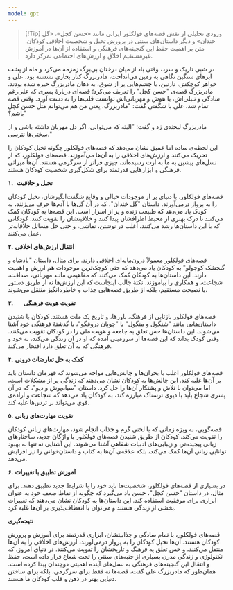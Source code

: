 ```yaml
---
model: gpt
---
```


> [!Tip] ورودی
> تحلیلی از نقش قصه‌های فولکلور ایرانی مانند «حسن کچل»، «گل خندان» و دیگر داستان‌های سنتی در پرورش تخیل و شخصیت اخلاقی کودکان. متن بر اهمیت حفظ این گنجینه‌های فرهنگی و استفاده از آن‌ها در آموزش غیرمستقیم اخلاق و ارزش‌های اجتماعی تمرکز دارد.

در شبی تاریک و سرد، وقتی باد از میان درختان بی‌برگ زمزمه می‌کرد و ماه از پشت ابرهای سنگین نگاهی به زمین می‌انداخت، مادربزرگ کنار بخاری نشسته بود. علی و خواهر کوچکش، نازنین، با چشم‌هایی پر از شوق، به دهان مادربزرگ خیره شده بودند. مادربزرگ قصه‌ی "حسن کچل" را تعریف می‌کرد؛ قصه‌ای دربارهٔ پسری که علی‌رغم سادگی و تنبلی‌اش، با هوش و مهربانی‌اش توانست قلب‌ها را به دست آورد. وقتی قصه تمام شد، علی با شگفتی گفت: "مادربزرگ، یعنی من هم می‌توانم مثل حسن کچل باشم؟"

مادربزرگ لبخندی زد و گفت: "البته که می‌توانی، اگر دل مهربان داشته باشی و از سختی‌ها نترسی."

این لحظه‌ی ساده اما عمیق نشان می‌دهد که قصه‌های فولکلور چگونه تخیل کودکان را تحریک می‌کنند و ارزش‌های اخلاقی را به آن‌ها می‌آموزند. قصه‌های فولکلور، که از نسل‌های پیشین به ما به ارث رسیده‌اند، چیزی فراتر از سرگرمی هستند. آن‌ها میراثی فرهنگی و ابزارهایی قدرتمند برای شکل‌گیری شخصیت کودکان هستند.

**۱.**  **تخیل و خلاقیت**

قصه‌های فولکلور، با دنیای پر از موجودات خیالی و وقایع شگفت‌انگیزشان، تخیل کودکان را به پرواز درمی‌آورند. داستان "گل خندان"، که در آن گل‌ها با آدم‌ها حرف می‌زنند، به کودک یاد می‌دهد که طبیعت زنده و پر از اسرار است. این قصه‌ها به کودکان کمک می‌کنند تا درک بهتری از محیط اطرافشان پیدا کنند و خلاقیتشان را تقویت کنند. کودکانی که با این داستان‌ها رشد می‌کنند، اغلب در نوشتن، نقاشی، و حتی حل مسائل خلاقانه‌تر عمل می‌کنند.

**۲.** **انتقال ارزش‌های اخلاقی**

قصه‌های فولکلور معمولاً درون‌مایه‌ای اخلاقی دارند. برای مثال، داستان "پادشاه و گنجشک کوچولو" به کودکان یاد می‌دهد که حتی کوچک‌ترین موجودات هم ارزش و اهمیت دارند. این داستان‌ها به کودکان کمک می‌کنند که مفاهیمی مانند مهربانی، صداقت، شجاعت، و همکاری را بیاموزند. نکتهٔ جالب اینجاست که این ارزش‌ها نه از طریق دستور یا نصیحت مستقیم، بلکه از طریق قصه‌هایی جذاب و خاطره‌انگیز منتقل می‌شوند.

**۳.**      **تقویت هویت فرهنگی**

قصه‌های فولکلور بازتابی از فرهنگ، باورها، و تاریخ یک ملت هستند. کودکان با شنیدن داستان‌هایی مانند "شنگول و منگول" یا "چوپان دروغگو"، با گذشتهٔ فرهنگی خود آشنا می‌شوند. این داستان‌ها حس تعلق به جامعه و هویت ملی را در کودکان تقویت می‌کنند. وقتی کودک بداند که این قصه‌ها از سرزمینی آمده که او در آن زندگی می‌کند، به خود و فرهنگی که به آن تعلق دارد افتخار می‌کند.

**۴.** **کمک به حل تعارضات درونی**

قصه‌های فولکلور اغلب با بحران‌ها و چالش‌هایی مواجه می‌شوند که قهرمان داستان باید بر آن‌ها غلبه کند. این چالش‌ها به کودکان نشان می‌دهند که زندگی پر از مشکلات است، اما می‌توان با تلاش و پشتکار آن‌ها را حل کرد. داستان "سیاه‌پوش و دیو"، که در آن پسری شجاع باید با دیوی ترسناک مبارزه کند، به کودکان یاد می‌دهد که شجاعت و اراده‌ی قوی می‌تواند بر ترس‌ها غلبه کند.

**۵.** **تقویت مهارت‌های زبانی**

قصه‌گویی، به ویژه زمانی که با لحنی گرم و جذاب انجام شود، مهارت‌های زبانی کودکان را تقویت می‌کند. کودکان از طریق شنیدن قصه‌های فولکلور با واژگان جدید، ساختارهای زبانی پیچیده‌تر، و زیبایی‌های ادبیات شفاهی آشنا می‌شوند. این آشنایی نه تنها به بهبود توانایی زبانی آن‌ها کمک می‌کند، بلکه علاقه‌ی آن‌ها به کتاب و داستان‌خوانی را نیز افزایش می‌دهد.

**۶.** **آموزش تطبیق با تغییرات**

در بسیاری از قصه‌های فولکلور، شخصیت‌ها باید خود را با شرایط جدید تطبیق دهند. برای مثال، در داستان "حسن کچل"، حسن یاد می‌گیرد که چگونه از نقاط ضعف خود به عنوان ابزاری برای موفقیت استفاده کند. این داستان‌ها به کودکان نشان می‌دهند که تغییرات بخشی از زندگی هستند و می‌توان با انعطاف‌پذیری بر آن‌ها غلبه کرد.

**نتیجه‌گیری**

قصه‌های فولکلور، با تمام سادگی و جذابیتشان، ابزاری قدرتمند برای آموزش و پرورش کودکان هستند. آن‌ها تخیل کودکان را به پرواز درمی‌آورند، ارزش‌های اخلاقی را به آن‌ها منتقل می‌کنند، و حس تعلق به فرهنگ و تاریخشان را تقویت می‌کنند. در دنیای امروز، که تکنولوژی و زندگی مدرن بسیاری از جنبه‌های سنتی را تحت شعاع قرار داده است، حفظ و انتقال این گنجینه‌های فرهنگی به نسل‌های آینده اهمیتی دوچندان پیدا کرده است. همان‌طور که مادربزرگ علی گفت، قصه‌ها نه فقط برای سرگرمی، بلکه برای ساختن دنیایی بهتر در ذهن و قلب کودکان ما هستند.